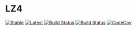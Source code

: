 # LZ4

[![Stable](https://img.shields.io/badge/docs-stable-blue.svg)](https://morris25.github.io/LZ4.jl/stable)
[![Latest](https://img.shields.io/badge/docs-latest-blue.svg)](https://morris25.github.io/LZ4.jl/latest)
[![Build Status](https://travis-ci.org/morris25/LZ4.jl.svg?branch=master)](https://travis-ci.org/morris25/LZ4.jl)
[![Build Status](https://ci.appveyor.com/api/projects/status/github/morris25/LZ4.jl?svg=true)](https://ci.appveyor.com/project/morris25/LZ4-jl)
[![CodeCov](https://codecov.io/gh/morris25/LZ4.jl/branch/master/graph/badge.svg)](https://codecov.io/gh/morris25/LZ4.jl)
